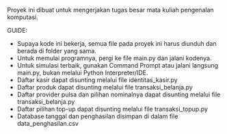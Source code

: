 Proyek ini dibuat untuk mengerjakan tugas besar mata kuliah pengenalan komputasi.

GUIDE:
- Supaya kode ini bekerja, semua file pada proyek ini harus diunduh dan berada di folder yang sama.
- Untuk memulai programnya, pergi ke file main.py dan jalani kodenya.
- Untuk simulasi terbaik, gunakan Command Prompt atau jalani langsung main.py, bukan melalui Python Interpreter/IDE.
- Daftar kasir dapat disunting melalui file identitas_kasir.py
- Daftar produk dapat disunting melalui file transaksi_belanja.py
- Daftar provider pulsa dan pilihan nominalnya dapat disunting melalui file transaksi_belanja.py
- Daftar pilihan top-up dapat disunting melalui file transaksi_topup.py
- Database tanggal dan penghasilan disimpan di dalam file data_penghasilan.csv
